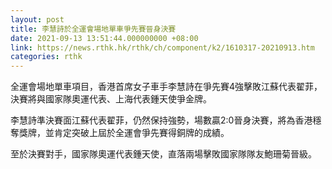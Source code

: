 ```yaml
---
layout: post
title: 李慧詩於全運會場地單車爭先賽晉身決賽
date: 2021-09-13 13:51:44.000000000 +08:00
link: https://news.rthk.hk/rthk/ch/component/k2/1610317-20210913.htm
categories: rthk
---
```


全運會場地單車項目，香港首席女子車手李慧詩在爭先賽4強擊敗江蘇代表翟菲，決賽將與國家隊奧運代表、上海代表鍾天使爭金牌。

李慧詩準決賽面江蘇代表翟菲，仍然保持強勢，場數贏2:0晉身決賽，將為香港穩奪獎牌，並肯定突破上屆於全運會爭先賽得銅牌的成績。

至於決賽對手，國家隊奧運代表鍾天使，直落兩場擊敗國家隊隊友鮑珊菊晉級。
